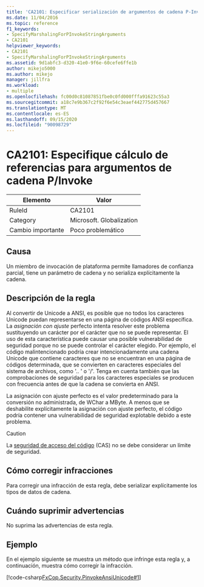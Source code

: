 ```yaml
---
title: 'CA2101: Especificar serialización de argumentos de cadena P-Invoke'
ms.date: 11/04/2016
ms.topic: reference
f1_keywords:
- SpecifyMarshalingForPInvokeStringArguments
- CA2101
helpviewer_keywords:
- CA2101
- SpecifyMarshalingForPInvokeStringArguments
ms.assetid: 9d1abfc3-d320-41e0-9f6e-60cefe6ffe1b
author: mikejo5000
ms.author: mikejo
manager: jillfra
ms.workload:
- multiple
ms.openlocfilehash: fc00d0c81087851fbe0c0fd000fffa91623c55a3
ms.sourcegitcommit: a18c7e9b367c2f92f6e54c3eaef442775d457667
ms.translationtype: MT
ms.contentlocale: es-ES
ms.lasthandoff: 09/15/2020
ms.locfileid: "90098729"
---
```

# <a name="ca2101-specify-marshaling-for-pinvoke-string-arguments"></a>CA2101: Especifique cálculo de referencias para argumentos de cadena P/Invoke

|Elemento|Valor|
|-|-|
|RuleId|CA2101|
|Category|Microsoft. Globalization|
|Cambio importante|Poco problemático|

## <a name="cause"></a>Causa
Un miembro de invocación de plataforma permite llamadores de confianza parcial, tiene un parámetro de cadena y no serializa explícitamente la cadena.

## <a name="rule-description"></a>Descripción de la regla
Al convertir de Unicode a ANSI, es posible que no todos los caracteres Unicode puedan representarse en una página de códigos ANSI específica. La *asignación con ajuste* perfecto intenta resolver este problema sustituyendo un carácter por el carácter que no se puede representar. El uso de esta característica puede causar una posible vulnerabilidad de seguridad porque no se puede controlar el carácter elegido. Por ejemplo, el código malintencionado podría crear intencionadamente una cadena Unicode que contiene caracteres que no se encuentran en una página de códigos determinada, que se convierten en caracteres especiales del sistema de archivos, como '.. ' o '/'. Tenga en cuenta también que las comprobaciones de seguridad para los caracteres especiales se producen con frecuencia antes de que la cadena se convierta en ANSI.

La asignación con ajuste perfecto es el valor predeterminado para la conversión no administrada, de WChar a MByte. A menos que se deshabilite explícitamente la asignación con ajuste perfecto, el código podría contener una vulnerabilidad de seguridad explotable debido a este problema.

> [!CAUTION]
> La [seguridad de acceso del código](/dotnet/framework/misc/code-access-security) (CAS) no se debe considerar un límite de seguridad.

## <a name="how-to-fix-violations"></a>Cómo corregir infracciones
Para corregir una infracción de esta regla, debe serializar explícitamente los tipos de datos de cadena.

## <a name="when-to-suppress-warnings"></a>Cuándo suprimir advertencias
No suprima las advertencias de esta regla.

## <a name="example"></a>Ejemplo
En el ejemplo siguiente se muestra un método que infringe esta regla y, a continuación, muestra cómo corregir la infracción.

[!code-csharp[FxCop.Security.PinvokeAnsiUnicode#1](../code-quality/codesnippet/CSharp/ca2101-specify-marshaling-for-p-invoke-string-arguments_1.cs)]
